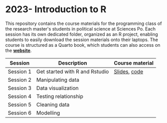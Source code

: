 # 2023- Introduction to R

This repository contains the course materials for the programming class of the research master's students in political science at Sciences Po. Each session has its own dedicated folder, organized as an R project, enabling students to easily download the session materials onto their laptops. The course is structured as a Quarto book, which students can also access on the [**website**](https://malo-jn.quarto.pub/introduction-to-r/).


| Session | Description | Course material |
|---------|-------------|-------------|
| Session 1 | Get started with R and Rstudio | [Slides](https://malo-jn.quarto.pub/introduction-to-r_slides1/#/section), [code](https://github.com/malojan/intro_r/tree/main/session1) |
| Session 2 | Manipulating data |  |
| Session 3 | Data visualization |  |
| Session 4 | Testing relationship |  |
| Session 5 | Cleaning data | |
| Session 6 | Modelling |  |
